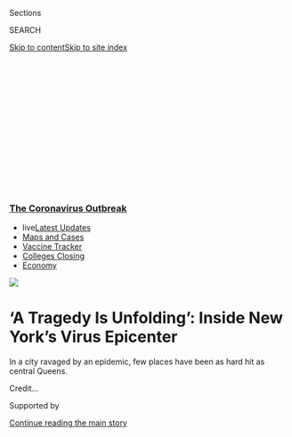 <div id="app">

<div>

<div>

<div>

<div class="NYTAppHideMasthead css-ikk3s8 e1suatyy0">

<div class="section css-133zg39 e1suatyy2">

<div class="css-eph4ug er09x8g0">

<div class="css-6n7j50">

</div>

<span class="css-1dv1kvn">Sections</span>

<div class="css-10488qs">

<span class="css-1dv1kvn">SEARCH</span>

</div>

[Skip to content](#site-content)[Skip to site
index](#site-index)

</div>

<div class="css-10698na e1huz5gh0">

</div>

</div>

</div>

</div>

<div data-aria-hidden="false">

<div id="site-content" data-role="main">

<div>

<div class="css-1aor85t" style="opacity:0.000000001;z-index:-1;visibility:hidden">

<div class="css-1hqnpie">

<div class="css-epjblv">

<span class="css-17xtcya">[New
York](/section/nyregion)</span><span class="css-x15j1o">|</span><span class="css-fwqvlz">‘A
Tragedy Is Unfolding’: Inside New York’s Virus
Epicenter</span>

</div>

<div class="css-k008qs">

<div class="css-1iwv8en">

<span class="css-18z7m18"></span>

<div>

</div>

</div>

<span class="css-1n6z4y">https://nyti.ms/2JTeUFO</span>

<div class="css-1705lsu">

<div class="css-4xjgmj">

<div class="css-4skfbu" data-role="toolbar" data-aria-label="Social Media Share buttons, Save button, and Comments Panel with current comment count" data-testid="share-tools">

  - 
  - 
  - 
  - 
    
    <div class="css-6n7j50">
    
    </div>

  - 
  - 

</div>

</div>

</div>

</div>

</div>

</div>

<div class="css-11qgg8s">

<div class="css-l9svim">

### [<span class="css-pa1jbp"><span class="css-1rxm0ex">The Coronavirus</span><span class="css-1rxm0ex"> Outbreak</span></span>](https://www.nytimes3xbfgragh.onion/news-event/coronavirus?name=styln-coronavirus-national&region=TOP_BANNER&variant=undefined&block=storyline_menu_recirc&action=click&pgtype=Article&impression_id=28e06040-e39f-11ea-8161-e7709b4b19cf)

  - <span class="css-ousu42"><span class="css-12clwdu">live</span>[Latest
    Updates](https://www.nytimes3xbfgragh.onion/2020/08/21/world/covid-19-coronavirus.html?name=styln-coronavirus-national&region=TOP_BANNER&variant=undefined&block=storyline_menu_recirc&action=click&pgtype=Article&impression_id=28e08750-e39f-11ea-8161-e7709b4b19cf)</span>
  - <span class="css-ousu42">[Maps and
    Cases](https://www.nytimes3xbfgragh.onion/interactive/2020/us/coronavirus-us-cases.html?name=styln-coronavirus-national&region=TOP_BANNER&variant=undefined&block=storyline_menu_recirc&action=click&pgtype=Article&impression_id=28e08751-e39f-11ea-8161-e7709b4b19cf)</span>
  - <span class="css-ousu42">[Vaccine
    Tracker](https://www.nytimes3xbfgragh.onion/interactive/2020/science/coronavirus-vaccine-tracker.html?name=styln-coronavirus-national&region=TOP_BANNER&variant=undefined&block=storyline_menu_recirc&action=click&pgtype=Article&impression_id=28e08752-e39f-11ea-8161-e7709b4b19cf)</span>
  - <span class="css-ousu42">[Colleges
    Closing](https://www.nytimes3xbfgragh.onion/2020/08/19/us/colleges-closing-covid.html?name=styln-coronavirus-national&region=TOP_BANNER&variant=undefined&block=storyline_menu_recirc&action=click&pgtype=Article&impression_id=28e08753-e39f-11ea-8161-e7709b4b19cf)</span>
  - <span class="css-ousu42">[Economy](https://www.nytimes3xbfgragh.onion/live/2020/08/20/business/stock-market-today-coronavirus?name=styln-coronavirus-national&region=TOP_BANNER&variant=undefined&block=storyline_menu_recirc&action=click&pgtype=Article&impression_id=28e0ae60-e39f-11ea-8161-e7709b4b19cf)</span>

</div>

</div>

<div id="fullBleedHeaderContent">

<div class="css-9fsmc8">

![](https://static01.graylady3jvrrxbe.onion/images/2020/04/10/nyregion/10nyvirus-queens-p-sub/merlin_171052038_b05a606b-2109-40ea-bf1a-55fa47bd647f-articleLarge.jpg?quality=75&auto=webp&disable=upscale)

</div>

<div class="css-1pumfk">

<div class="css-9u9xp4 ehdk2mb0">

# ‘A Tragedy Is Unfolding’: Inside New York’s Virus Epicenter

</div>

In a city ravaged by an epidemic, few places have been as hard hit as
central
Queens.

</div>

<div class="css-nwzfg5 e1gnum310">

<span class="css-1f9pvn2 nyregion"></span><span class="css-cnj6d5 e1z0qqy90" itemprop="copyrightHolder"><span class="css-1ly73wi e1tej78p0">Credit...</span><span><span></span></span></span>

</div>

<div id="sponsor-wrapper" class="css-1hyfx7x">

<div id="sponsor-slug" class="css-19vbshk">

Supported by

</div>

[Continue reading the main
story](#after-sponsor)

<div id="sponsor" class="ad sponsor-wrapper" style="text-align:center;height:100%;display:block">

</div>

<div id="after-sponsor">

</div>

</div>

<div class="css-1wx1auc e1gnum311">

<div class="css-18e8msd">

<div class="css-vp77d3 epjyd6m0">

<div class="css-1baulvz">

By [<span class="css-1baulvz" itemprop="name">Annie
Correal</span>](https://www.nytimes3xbfgragh.onion/by/annie-correal) and
[<span class="css-1baulvz last-byline" itemprop="name">Andrew
Jacobs</span>](https://www.nytimes3xbfgragh.onion/by/andrew-jacobs)

Photographs by
<span class="css-1baulvz last-byline" itemprop="name">Ryan Christopher
Jones</span>

</div>

</div>

  - 
    
    <div class="css-ld3wwf e16638kd2">
    
    Published April 9, 2020Updated Aug. 5,
    2020
    
    </div>

  - 
    
    <div class="css-4xjgmj">
    
    <div class="css-pvvomx" data-role="toolbar" data-aria-label="Social Media Share buttons, Save button, and Comments Panel with current comment count" data-testid="share-tools">
    
      - 
      - 
      - 
      - 
        
        <div class="css-6n7j50">
        
        </div>
    
      - 
      - 
    
    </div>
    
    </div>

</div>

<div class="css-tk9fsr">

[Leer en
español](https://www.nytimes3xbfgragh.onion/es/2020/04/10/espanol/mundo/coronavirus-queens-hospital-elmhurst-corona-jackson-heights.html "Read in Spanish")

</div>

</div>

</div>

<div class="section meteredContent css-1r7ky0e" name="articleBody" itemprop="articleBody">

<div class="css-1fanzo5 StoryBodyCompanionColumn">

<div class="css-53u6y8">

Anil Subba, a Nepali Uber driver from Jackson Heights, Queens, died just
hours after doctors at Elmhurst Hospital thought he might be strong
enough to be removed from a ventilator.

In the nearby Corona neighborhood, Edison Forero, 44, a restaurant
worker from Colombia, was still burning with fever when his housemate
demanded he leave his rented room, he said.

Not far away in Jackson Heights, Raziah Begum, a widow and nanny from
Bangladesh, worries she will be ill soon. Two of her three roommates
already have the symptoms of
[Covid-19](https://www.nytimes3xbfgragh.onion/2020/08/05/nyregion/nyc-coronavirus-quarantine-checkpoints.html),
the disease caused by the coronavirus. Everyone in the apartment is
jobless, and they eat one meal a day, she said.

“We are so hungry, but I am more terrified that I will get sick,” said
Ms. Begum, 53, who has diabetes and high blood pressure.

</div>

</div>

<div class="css-1fanzo5 StoryBodyCompanionColumn">

<div class="css-53u6y8">

In a city ravaged by the
[coronavirus](https://www.nytimes3xbfgragh.onion/2020/04/10/nyregion/new-york-coronavirus-death-count.html),
few places have suffered as much as central Queens, where a
seven-square-mile patch of densely packed immigrant enclaves recorded
more than 7,000 cases in the first weeks of the outbreak.

Across [New
York](https://www.nytimes3xbfgragh.onion/2020/08/05/nyregion/nyc-coronavirus-quarantine-checkpoints.html),
there was a relatively encouraging sign on Thursday: [Hospitalizations
remained nearly flat
fo](https://www.nytimes3xbfgragh.onion/2020/04/09/nyregion/ny-coronavirus-hospitalizations-flattening-the-curve.html)r
the first time since the lockdown began. Still, officials cautioned that
it was too early to tell if the trend would hold.

Deaths have continued to climb, and the state reached a new one-day high
of 799, according to figures released Thursday.

Gov. Philip D. Murphy of New Jersey, which has had more deaths than any
other state besides New York, also said the curve of infection seemed to
be flattening in his state. He and Gov. Andrew M. Cuomo of New York said
that social distancing measures would need to stay in place to keep up
the early progress.

</div>

</div>

<div class="css-1fanzo5 StoryBodyCompanionColumn">

<div class="css-53u6y8">

[In the month since the virus exploded in New
York](https://www.nytimes3xbfgragh.onion/interactive/2020/04/01/nyregion/nyc-coronavirus-cases-map.html),
it has claimed rich and poor, the notable and the anonymous. But [as the
death toll has
mounted](https://www.nytimes3xbfgragh.onion/2020/04/08/nyregion/coronavirus-new-york-update.html?),
the contagion has exposed the city’s stubborn inequities, [tearing
through working-class immigrant
neighborhoods](https://www.nytimes3xbfgragh.onion/2020/04/07/nyregion/jamaica-hospital-queens-maria-correa-coronavirus.html)
far more quickly than others.

</div>

</div>

<div class="css-79elbk" data-testid="photoviewer-wrapper">

<div class="css-z3e15g" data-testid="photoviewer-wrapper-hidden">

</div>

<div class="css-1a48zt4 ehw59r15" data-testid="photoviewer-children">

![<span class="css-16f3y1r e13ogyst0" data-aria-hidden="true">A long
line of people in masks wait to enter PLS, a wire transfer and
check-cashing business in Jackson Heights,
Queens.</span>](https://static01.graylady3jvrrxbe.onion/images/2020/04/10/nyregion/10queens-jump3/merlin_171052032_12632e50-4c2e-4738-bfd6-c69cc8cad153-articleLarge.jpg?quality=75&auto=webp&disable=upscale)

</div>

</div>

<div class="css-1fanzo5 StoryBodyCompanionColumn">

<div class="css-53u6y8">

A group of adjoining neighborhoods — Corona, Elmhurst, East Elmhurst and
Jackson Heights — have emerged as the epicenter of New York’s raging
outbreak.

As of Wednesday, those communities, with a combined population of about
600,000, had recorded more than 7,260 coronavirus cases, according to
data collected by the New York City Department of Health and Mental
Hygiene. Manhattan, with nearly three times as many people, had about
10,860 cases.

Health officials have not released data on the race or ethnicity of the
people who are sick, and officials from the Department of City Planning
cautioned against drawing broad conclusions based on ZIP codes, which is
how the city has released limited information about positive
cases.

<div id="NYT_MAIN_CONTENT_1_REGION" class="css-9tf9ac">

<div>

<div id="styln-covid-updates-world" class="section interactive-content interactive-size-medium css-1ftcdic">

<div class="css-17ih8de interactive-body">

<div id="styln-briefing-block" data-asset-id="QXJ0aWNsZTpueXQ6Ly9hcnRpY2xlLzVlZmEyNmIwLWIwYjYtNTdiMC05OWRjLWUwZWIwZmI0NGJlZg==">

<div class="briefing-block-header-section">

# [Latest Updates: The Coronavirus Outbreak](https://www.nytimes3xbfgragh.onion/2020/08/21/world/covid-19-coronavirus.html?action=click&pgtype=Article&state=default&region=MAIN_CONTENT_1&context=storylines_live_updates)

<div class="briefing-block-ts">

Updated 2020-08-21T11:05:09.310Z

</div>

</div>

  - [Shutdowns, warnings and scoldings follow gatherings on college
    campuses.](https://www.nytimes3xbfgragh.onion/2020/08/21/world/covid-19-coronavirus.html?action=click&pgtype=Article&state=default&region=MAIN_CONTENT_1&context=storylines_live_updates#link-4690b6aa)
  - [As he accepts the Democratic nomination, Biden knocks Trump’s
    pandemic
    response.](https://www.nytimes3xbfgragh.onion/2020/08/21/world/covid-19-coronavirus.html?action=click&pgtype=Article&state=default&region=MAIN_CONTENT_1&context=storylines_live_updates#link-324af071)
  - [Hundreds of doctors in Kenya go on strike over their pay and
    protective
    gear.](https://www.nytimes3xbfgragh.onion/2020/08/21/world/covid-19-coronavirus.html?action=click&pgtype=Article&state=default&region=MAIN_CONTENT_1&context=storylines_live_updates#link-35890b73)

<div class="briefing-block-footer">

<div class="briefing-block-footer-meta">

[See more
updates](https://www.nytimes3xbfgragh.onion/2020/08/21/world/covid-19-coronavirus.html?action=click&pgtype=Article&state=default&region=MAIN_CONTENT_1&context=storylines_live_updates)

</div>

<div class="briefing-block-briefinglinks">

<span>More live coverage:</span>
[Markets](https://www.nytimes3xbfgragh.onion/live/2020/08/20/business/stock-market-today-coronavirus?action=click&pgtype=Article&state=default&region=MAIN_CONTENT_1&context=storylines_live_updates)

</div>

</div>

</div>

</div>

</div>

</div>

</div>

Yet health care workers and community leaders say it is indisputable
that the pandemic has disproportionately affected the Hispanic day
laborers, restaurant workers and cleaners who make up the largest share
of the population in an area often celebrated as one of the most diverse
places on earth. [Latinos comprise 34 percent of the deaths in New York
City](https://www.nytimes3xbfgragh.onion/2020/04/08/nyregion/coronavirus-race-deaths.html?),
the largest share for any racial or ethnic group, [according to data
released by state officials on
Wednesday](https://covid19tracker.health.ny.gov/views/NYS-COVID19-Tracker/NYSDOHCOVID-19Tracker-Fatalities?).

The neighborhoods also have large communities of Indian, Bangladeshi,
Chinese, Filipino and Nepali people, and a score of other ethnicities
that have been devastated by the pandemic.

The city-run [Elmhurst Hospital
Center](https://www.nytimes3xbfgragh.onion/2020/03/25/nyregion/nyc-coronavirus-hospitals.html)
was one of the earliest and hardest-hit by the virus. Dozens of Covid-19
patients have clogged hallways as they wait for beds, terrified, alone
and often unable to communicate in
English.

</div>

</div>

<div class="css-79elbk" data-testid="photoviewer-wrapper">

<div class="css-z3e15g" data-testid="photoviewer-wrapper-hidden">

</div>

<div class="css-1a48zt4 ehw59r15" data-testid="photoviewer-children">

<div class="css-1xdhyk6 erfvjey0">

<span class="css-1ly73wi e1tej78p0">Image</span>

<div class="css-zjzyr8">

<div data-testid="lazyimage-container" style="height:257.77777777777777px">

</div>

</div>

</div>

<span class="css-16f3y1r e13ogyst0" data-aria-hidden="true">Elmhurst
Hospital Center, a public medical facility, was among the earliest and
hardest hit hospitals in New York. </span>

</div>

</div>

<div class="css-1fanzo5 StoryBodyCompanionColumn">

<div class="css-53u6y8">

“We’re the epicenter of the epicenter,” said Councilman Daniel Dromm,
who represents Elmhurst and Jackson Heights. He became emotional as he
took stock of losses that included [five
friends](https://twitter.com/Dromm25/status/1245498053890539528?s=20)
and more than two dozen constituents. “This has shaken the whole
neighborhood,” he said.

In their daily toll of the fallen, city and state health officials have
not disclosed where exactly deaths are occurring. But community leaders
and organizers have kept their own tallies, providing a window into the
virus’s disproportionate impact on immigrant communities. Some of the
more prominent names in Queens include the [Rev. Antonio
Checo](http://gts.edu/general-news/2020/4/2/in-memoriam-antonio-checo-06),
a pastor at St. Mark’s Episcopal Church in Jackson Heights; [Lorena
Borjas](https://www.nytimes3xbfgragh.onion/2020/04/01/obituaries/lorena-borjas-dead-coronavirus.html),
a transgender activist; and [Kamal
Ahmed](https://bdnews24.com/people/2020/04/06/kamal-ahmed-chief-of-bangladesh-society-in-new-york-dies-from-coronavirus),
the president of the Bangladesh Society.

The New York Taxi Workers Alliance said 28 drivers had died — the vast
majority of them immigrants living in Queens — and Make the Road New
York, an advocacy organization that serves the area’s working-class
Latinos, said eight of its members in Queens had died. “A tragedy is
unfolding,” said the co-director, Javier H. Valdés.

The crisis has transformed the neighborhood. Roosevelt Avenue, the vital
commercial artery that normally bustles with taquerias, arepa stands,
threading salons and shops selling newspapers in dozens of languages,
has all but shut down. The eerie silence is intermittently broken by
sirens and the clattering of trains on elevated tracks.

A handful of street vendors have returned, but now they sell masks and
dress in Tyvek suits. With churches and mosques closed, families of the
dead can mourn only at
home.

</div>

</div>

<div class="css-79elbk" data-testid="photoviewer-wrapper">

<div class="css-z3e15g" data-testid="photoviewer-wrapper-hidden">

</div>

<div class="css-1a48zt4 ehw59r15" data-testid="photoviewer-children">

<div class="css-1xdhyk6 erfvjey0">

<span class="css-1ly73wi e1tej78p0">Image</span>

<div class="css-zjzyr8">

<div data-testid="lazyimage-container" style="height:257.77777777777777px">

</div>

</div>

</div>

<span class="css-16f3y1r e13ogyst0" data-aria-hidden="true">Vivien
Grullon, far left, sells masks, gloves and cleaning supplies under the 7
train on Roosevelt Avenue in Jackson Heights, Queens.</span>

</div>

</div>

<div class="css-1fanzo5 StoryBodyCompanionColumn">

<div class="css-53u6y8">

[The chockablock density that defines this part of
Queens](https://www.nytimes3xbfgragh.onion/2020/03/23/nyregion/coronavirus-nyc-crowds-density.html)
may have also have been its undoing. Doctors and community leaders say
poverty, [notoriously overcrowded
homes](https://www.nytimes3xbfgragh.onion/interactive/2019/10/23/nyregion/basements-queens-immigrants.html)
and [government
inaction](https://www.nytimes3xbfgragh.onion/2020/04/08/nyregion/new-york-coronavirus-response-delays.html?)
left residents especially vulnerable to the virus.

“I don’t think the city communicated the level of danger,” said Claudia
Zamora, the interim deputy director of New Immigrant Community
Empowerment, an advocacy group and worker center in Jackson Heights.

<div id="NYT_MAIN_CONTENT_2_REGION" class="css-9tf9ac">

<div>

</div>

</div>

In early March, she said, city health officials sent out fliers with
hand-washing tips, but not the outreach workers and multilingual posters
that might have conveyed the looming peril.

The sick now include laborers like Ángel, 39, a construction worker from
Ecuador who asked that only his first name be used because of his
immigration status.

Like many, he said he worked at a Manhattan construction site until he
fell ill. He said he was turned away from Elmhurst Hospital because his
symptoms were not deemed life-threatening and had been suffering in the
apartment in Corona he shares with three other workers. “I don’t have
anyone to help me,” he
said.

<div class="css-79elbk" data-testid="photoviewer-wrapper">

<div class="css-z3e15g" data-testid="photoviewer-wrapper-hidden">

</div>

<div class="css-1a48zt4 ehw59r15" data-testid="photoviewer-children">

<div class="css-zgakxe erfvjey0">

<span class="css-1ly73wi e1tej78p0">Image</span>

<div class="css-zjzyr8">

<div data-testid="lazyimage-container" style="height:529.7333333333333px">

</div>

</div>

</div>

<span class="css-16f3y1r e13ogyst0" data-aria-hidden="true">“I don’t
have anyone to help me,” said Ángel, a 39-year-old construction worker
from Ecuador.</span>

</div>

</div>

City officials rejected the suggestion that they left the city’s
immigrant neighborhoods to fend for themselves. The Department of
Health, officials said, created coronavirus fact sheets in 15 languages.
Officials mounted multilingual public service campaigns in subways and
on television, and have provided continuous updates to the ethnic media
including on the need for social distancing.

</div>

</div>

<div class="css-1fanzo5 StoryBodyCompanionColumn">

<div class="css-53u6y8">

Ronny Barzola, a 28-year-old Ecuadorean-American from nearby Kew Gardens
who works for the food delivery service Caviar, is one of the lucky few
to still have a job. He slathers his hands with sanitizer throughout the
day but worries about his mother and sister, both of whom are sick at
home but have been unable to get tested. “It’s impossible to isolate
when everyone is sharing the same apartment,” he
said.

</div>

</div>

<div class="css-79elbk" data-testid="photoviewer-wrapper">

<div class="css-z3e15g" data-testid="photoviewer-wrapper-hidden">

</div>

<div class="css-1a48zt4 ehw59r15" data-testid="photoviewer-children">

<div class="css-1xdhyk6 erfvjey0">

<span class="css-1ly73wi e1tej78p0">Image</span>

<div class="css-zjzyr8">

<div data-testid="lazyimage-container" style="height:257.77777777777777px">

</div>

</div>

</div>

<span class="css-16f3y1r e13ogyst0" data-aria-hidden="true">Cousins
Idenia Ferrera, left, and Kimberly Ferrera, right, sit outside their
home in Corona, Queens, obeying directives not to go out during the
pandemic. </span>

</div>

</div>

<div class="css-1fanzo5 StoryBodyCompanionColumn">

<div class="css-53u6y8">

Mr. Subba, a longtime driver for services including Uber and Via, had
stopped driving last month after picking up a sick passenger, said a
cousin, Munindra Nembang, who added that Mr. Subba, 49, had been
diabetic. His wife and two of his children were also
infected.

</div>

</div>

<div class="css-79elbk" data-testid="photoviewer-wrapper">

<div class="css-z3e15g" data-testid="photoviewer-wrapper-hidden">

</div>

<div class="css-1a48zt4 ehw59r15" data-testid="photoviewer-children">

<div class="css-1xdhyk6 erfvjey0">

<span class="css-1ly73wi e1tej78p0">Image</span>

<div class="css-zjzyr8">

<div data-testid="lazyimage-container" style="height:257.77777777777777px">

</div>

</div>

</div>

<span class="css-16f3y1r e13ogyst0" data-aria-hidden="true">Anil Subba,
second from right, a Nepalese Uber driver from Jackson Heights, died on
March 31 after contracting the coronavirus.</span>

</div>

</div>

<div class="css-1fanzo5 StoryBodyCompanionColumn">

<div class="css-53u6y8">

Hundreds of other Nepali immigrants are sick, too, he said, including
another Uber driver, who died on Wednesday. “Some are in I.C.U., some
are on ventilator, some are in the queue,” Mr. Nembang said. “We feel
very
sad.”

<div id="NYT_MAIN_CONTENT_3_REGION" class="css-9tf9ac">

<div>

<div id="styln-prism-freeform-1594220623585" class="section interactive-content interactive-size-medium css-1ftcdic">

<div class="css-17ih8de interactive-body">

<div id="prism-freeform-block-18477" class="css-19mumt8" data-role="complementary" data-storyline="The Coronavirus Outbreak" data-truncated="true" tabindex="0">

<div class="css-a8d9oz">

<div class="css-eb027h">

[](https://www.nytimes3xbfgragh.onion/news-event/coronavirus?action=click&pgtype=Article&state=default&region=MAIN_CONTENT_3&context=storylines_faq)

### The Coronavirus Outbreak ›

#### Frequently Asked Questions

Updated August 17, 2020

  - #### Why does standing six feet away from others help?
    
      - The coronavirus spreads primarily through droplets from your
        mouth and nose, especially when you cough or sneeze. The C.D.C.,
        one of the organizations using that measure, [bases its
        recommendation of six
        feet](https://www.nytimes3xbfgragh.onion/2020/04/14/health/coronavirus-six-feet.html?action=click&pgtype=Article&state=default&region=MAIN_CONTENT_3&context=storylines_faq)
        on the idea that most large droplets that people expel when they
        cough or sneeze will fall to the ground within six feet. But six
        feet has never been a magic number that guarantees complete
        protection. Sneezes, for instance, can launch droplets a lot
        farther than six feet, [according to a recent
        study](https://jamanetwork.com/journals/jama/fullarticle/2763852).
        It's a rule of thumb: You should be safest standing six feet
        apart outside, especially when it's windy. But keep a mask on at
        all times, even when you think you’re far enough apart.

  - #### I have antibodies. Am I now immune?
    
      - As of right now,[that seems likely, for at least several
        months.](https://www.nytimes3xbfgragh.onion/2020/07/22/health/covid-antibodies-herd-immunity.html?action=click&pgtype=Article&state=default&region=MAIN_CONTENT_3&context=storylines_faq)
        There have been frightening accounts of people suffering what
        seems to be a second bout of Covid-19. But experts say these
        patients may have a drawn-out course of infection, with the
        virus taking a slow toll weeks to months after initial exposure.
        People infected with the coronavirus typically
        [produce](https://www.nature.com/articles/s41586-020-2456-9)
        immune molecules called antibodies, which are [protective
        proteins made in response to an
        infection](https://www.nytimes3xbfgragh.onion/2020/05/07/health/coronavirus-antibody-prevalence.html?action=click&pgtype=Article&state=default&region=MAIN_CONTENT_3&context=storylines_faq)[.
        These antibodies
        may](https://www.nytimes3xbfgragh.onion/2020/05/07/health/coronavirus-antibody-prevalence.html?action=click&pgtype=Article&state=default&region=MAIN_CONTENT_3&context=storylines_faq)
        last in the body [only two to three
        months](https://www.nature.com/articles/s41591-020-0965-6),
        which may seem worrisome, but that’s perfectly normal after an
        acute infection subsides, said Dr. Michael Mina, an immunologist
        at Harvard University. It may be possible to get the coronavirus
        again, but it’s highly unlikely that it would be possible in a
        short window of time from initial infection or make people
        sicker the second time.

  - #### I’m a small-business owner. Can I get relief?
    
      - The [stimulus bills enacted in
        March](https://www.nytimes3xbfgragh.onion/article/small-business-loans-stimulus-grants-freelancers-coronavirus.html?action=click&pgtype=Article&state=default&region=MAIN_CONTENT_3&context=storylines_faq)
        offer help for the millions of American small businesses. Those
        eligible for aid are businesses and nonprofit organizations with
        fewer than 500 workers, including sole proprietorships,
        independent contractors and freelancers. Some larger companies
        in some industries are also eligible. The help being offered,
        which is being managed by the Small Business Administration,
        includes the Paycheck Protection Program and the Economic Injury
        Disaster Loan program. But lots of folks have [not yet seen
        payouts.](https://www.nytimes3xbfgragh.onion/interactive/2020/05/07/business/small-business-loans-coronavirus.html?action=click&pgtype=Article&state=default&region=MAIN_CONTENT_3&context=storylines_faq)
        Even those who have received help are confused: The rules are
        draconian, and some are stuck sitting on [money they don’t know
        how to
        use.](https://www.nytimes3xbfgragh.onion/2020/05/02/business/economy/loans-coronavirus-small-business.html?action=click&pgtype=Article&state=default&region=MAIN_CONTENT_3&context=storylines_faq)
        Many small-business owners are getting less than they expected
        or [not hearing anything at
        all.](https://www.nytimes3xbfgragh.onion/2020/06/10/business/Small-business-loans-ppp.html?action=click&pgtype=Article&state=default&region=MAIN_CONTENT_3&context=storylines_faq)

  - #### What are my rights if I am worried about going back to work?
    
      - Employers have to provide [a safe
        workplace](https://www.osha.gov/SLTC/covid-19/standards.html)
        with policies that protect everyone equally. [And if one of your
        co-workers tests positive for the coronavirus, the
        C.D.C.](https://www.nytimes3xbfgragh.onion/article/coronavirus-money-unemployment.html?action=click&pgtype=Article&state=default&region=MAIN_CONTENT_3&context=storylines_faq)
        has said that [employers should tell their
        employees](https://www.cdc.gov/coronavirus/2019-ncov/community/guidance-business-response.html)
        -- without giving you the sick employee’s name -- that they may
        have been exposed to the virus.

  - #### What is school going to look like in September?
    
      - It is unlikely that many schools will return to a normal
        schedule this fall, requiring the grind of [online
        learning](https://www.nytimes3xbfgragh.onion/2020/06/05/us/coronavirus-education-lost-learning.html?action=click&pgtype=Article&state=default&region=MAIN_CONTENT_3&context=storylines_faq),
        [makeshift child
        care](https://www.nytimes3xbfgragh.onion/2020/05/29/us/coronavirus-child-care-centers.html?action=click&pgtype=Article&state=default&region=MAIN_CONTENT_3&context=storylines_faq)
        and [stunted
        workdays](https://www.nytimes3xbfgragh.onion/2020/06/03/business/economy/coronavirus-working-women.html?action=click&pgtype=Article&state=default&region=MAIN_CONTENT_3&context=storylines_faq)
        to continue. California’s two largest public school districts —
        Los Angeles and San Diego — said on July 13, that [instruction
        will be remote-only in the
        fall](https://www.nytimes3xbfgragh.onion/2020/07/13/us/lausd-san-diego-school-reopening.html?action=click&pgtype=Article&state=default&region=MAIN_CONTENT_3&context=storylines_faq),
        citing concerns that surging coronavirus infections in their
        areas pose too dire a risk for students and teachers. Together,
        the two districts enroll some 825,000 students. They are the
        largest in the country so far to abandon plans for even a
        partial physical return to classrooms when they reopen in
        August. For other districts, the solution won’t be an
        all-or-nothing approach. [Many
        systems](https://bioethics.jhu.edu/research-and-outreach/projects/eschool-initiative/school-policy-tracker/),
        including the nation’s largest, New York City, are devising
        [hybrid
        plans](https://www.nytimes3xbfgragh.onion/2020/06/26/us/coronavirus-schools-reopen-fall.html?action=click&pgtype=Article&state=default&region=MAIN_CONTENT_3&context=storylines_faq)
        that involve spending some days in classrooms and other days
        online. There’s no national policy on this yet, so check with
        your municipal school system regularly to see what is happening
        in your
community.

<div id="styln-survey-component-18477" class="styln-survey-component" data-surveyname="faq" data-surveystoryline="coronavirus">

</div>

</div>

<div class="css-6mllg9">

</div>

<div class="css-pmm6ed">

<span class="css-5gimkt"></span>

</div>

</div>

</div>

</div>

</div>

</div>

</div>

Many residents struggled with poor health long before the coronavirus
arrived. Dr. Dave Chokshi, chief population health officer for the New
York City Health and Hospitals Corporation, said rates of diabetes, high
blood pressure and other chronic conditions in central Queens were
considerably higher than the city average.

Compounding the crisis, many residents lack health insurance and depend
on public hospitals for even routine procedures, said Diana Ramírez
Barón, a doctor at Grameen VidaSana, a clinic in Jackson Heights for
undocumented women.

</div>

</div>

<div class="css-1fanzo5 StoryBodyCompanionColumn">

<div class="css-53u6y8">

“They tell them to stay home and call your physician,” she said,
referring to public health guidelines for people believed to have the
coronavirus. “But they don’t have a physician. They get scared and they
go to the
E.R.”

</div>

</div>

<div class="css-79elbk" data-testid="photoviewer-wrapper">

<div class="css-z3e15g" data-testid="photoviewer-wrapper-hidden">

</div>

<div class="css-1a48zt4 ehw59r15" data-testid="photoviewer-children">

<div class="css-1xdhyk6 erfvjey0">

<span class="css-1ly73wi e1tej78p0">Image</span>

<div class="css-zjzyr8">

<div data-testid="lazyimage-container" style="height:257.77777777777777px">

</div>

</div>

</div>

<span class="css-16f3y1r e13ogyst0" data-aria-hidden="true">Some workers
have been deemed essential, including deliverymen.</span>

</div>

</div>

<div class="css-1fanzo5 StoryBodyCompanionColumn">

<div class="css-53u6y8">

Patricia Rivera, a Mexican immigrant, said she had kept her distance
from her mother’s household in East Elmhurst as the virus ripped through
its seven members last month, infecting all but one. But then her
mother, who was struggling to breathe, needed to be taken to the
hospital.

Ms. Rivera, 38, took her to Flushing Hospital Medical Center, but came
home worried she would infect her own crowded household, which includes
a 70-year-old uncle. She found some N95 respirator masks given to a son
on a construction job, and handed them out to her family.

“Fear is what we’re all feeling,” said Ms. Rivera, who is working for a
laundromat, carrying laundry to and from quarantined homes.

For many, the fear of getting sick is heightened by the prospect of
becoming homeless. Johana Marin, 33, a waitress from Jackson Heights,
said she spent several days in the hospital.

“I thought I was going to die and never see my family in Colombia
again,” she said.

<div class="css-79elbk" data-testid="photoviewer-wrapper">

<div class="css-z3e15g" data-testid="photoviewer-wrapper-hidden">

</div>

<div class="css-1a48zt4 ehw59r15" data-testid="photoviewer-children">

<div class="css-zgakxe erfvjey0">

<span class="css-1ly73wi e1tej78p0">Image</span>

<div class="css-zjzyr8">

<div data-testid="lazyimage-container" style="height:580px">

</div>

</div>

</div>

<span class="css-16f3y1r e13ogyst0" data-aria-hidden="true">Johana
Marin, 33, a waitress from Jackson Heights, said that after she became
ill, she worried she might never see her family again.</span>

</div>

</div>

</div>

</div>

<div class="css-1fanzo5 StoryBodyCompanionColumn">

<div class="css-53u6y8">

When she was discharged, she said, the woman who rented her a room
refused to let her stay. Ms. Marin found refuge in the apartment of an
aunt who she said was now pressing her to leave.

Mr. Dromm, the councilman, said such stories were increasingly common
and he urged the city to convert empty hotel rooms into temporary
housing for those discharged from the hospital or patients with mild
symptoms who were at risk of infecting others. City officials say they
are working to address the problem.

The challenges of dealing with the dead are becoming clear, as officials
discuss [digging temporary
graves](https://www.nytimes3xbfgragh.onion/2020/04/06/nyregion/mass-graves-nyc-parks-coronavirus.html)
and families call on consulates to help them repatriate the deceased to
their home countries.

In the meantime, the needs of the living keep growing. Thousands have
lost jobs, and the undocumented have so far been excluded from federal
government
aid.

</div>

</div>

<div class="css-79elbk" data-testid="photoviewer-wrapper">

<div class="css-z3e15g" data-testid="photoviewer-wrapper-hidden">

</div>

<div class="css-1a48zt4 ehw59r15" data-testid="photoviewer-children">

<div class="css-1xdhyk6 erfvjey0">

<span class="css-1ly73wi e1tej78p0">Image</span>

<div class="css-zjzyr8">

<div data-testid="lazyimage-container" style="height:257.77777777777777px">

</div>

</div>

</div>

<span class="css-16f3y1r e13ogyst0" data-aria-hidden="true">Bravo
Supermarket in Jackson Heights. </span>

</div>

</div>

<div class="css-1fanzo5 StoryBodyCompanionColumn">

<div class="css-53u6y8">

At a food pantry run in nearby Flushing by the nonprofit organization La
Jornada, the vast majority of visitors were, until recently, single
mothers. Now two-thirds are men trying to feed their families, said the
director, Pedro Rodríguez, who worried the number of jobless residents
would soon prove overwhelming. “A tsunami is coming,” he said.

Despite the growing despair, many are finding ways to help others.
Mexican grandmothers share recipes for traditional herbal fever
remedies, Pakistani drivers deliver home-cooked meals and Nepali
volunteers — including Mr. Nembang, the cousin of the driver who died —
are distributing protective gear to those who must keep working.

</div>

</div>

<div class="css-1fanzo5 StoryBodyCompanionColumn">

<div class="css-53u6y8">

For thousands of people, however, life has been reduced to the
dimensions of tiny rented rooms.

Ms. Begum, the former nanny from Bangladesh, said she was riddled with
fear. She spends her days compulsively cleaning the apartment’s bathroom
and steering clear of her ailing roommates. The landlord has been
demanding April rent and threatening eviction.

For succor, Ms. Begum turns to the Quran she keeps beside her bed. “I am
praying every day,” she said. “Praying that the coronavirus leaves
America.”

</div>

</div>

<div class="css-79elbk" data-testid="photoviewer-wrapper">

<div class="css-z3e15g" data-testid="photoviewer-wrapper-hidden">

</div>

<div class="css-1a48zt4 ehw59r15" data-testid="photoviewer-children">

<div class="css-1xdhyk6 erfvjey0">

<span class="css-1ly73wi e1tej78p0">Image</span>

<div class="css-zjzyr8">

<div data-testid="lazyimage-container" style="height:257.77777777777777px">

</div>

</div>

</div>

<span class="css-16f3y1r e13ogyst0" data-aria-hidden="true">A bodega in
Jackson Heights is one of the few types of businesses allowed to remain
open during the pandemic. </span>

</div>

</div>

<div class="css-1fanzo5 StoryBodyCompanionColumn">

<div class="css-53u6y8">

Somini Sengupta, Paula Moura, Jo Corona and Ryan Christopher Jones
contributed reporting.

</div>

</div>

</div>

<div>

</div>

<div>

</div>

<div>

</div>

<div>

<div id="bottom-wrapper" class="css-1ede5it">

<div id="bottom-slug" class="css-l9onyx">

Advertisement

</div>

[Continue reading the main
story](#after-bottom)

<div id="bottom" class="ad bottom-wrapper" style="text-align:center;height:100%;display:block;min-height:90px">

</div>

<div id="after-bottom">

</div>

</div>

</div>

</div>

</div>

## Site Index

<div>

</div>

## Site Information Navigation

  - [© <span>2020</span> <span>The New York Times
    Company</span>](https://help.nytimes3xbfgragh.onion/hc/en-us/articles/115014792127-Copyright-notice)

<!-- end list -->

  - [NYTCo](https://www.nytco.com/)
  - [Contact
    Us](https://help.nytimes3xbfgragh.onion/hc/en-us/articles/115015385887-Contact-Us)
  - [Work with us](https://www.nytco.com/careers/)
  - [Advertise](https://nytmediakit.com/)
  - [T Brand Studio](http://www.tbrandstudio.com/)
  - [Your Ad
    Choices](https://www.nytimes3xbfgragh.onion/privacy/cookie-policy#how-do-i-manage-trackers)
  - [Privacy](https://www.nytimes3xbfgragh.onion/privacy)
  - [Terms of
    Service](https://help.nytimes3xbfgragh.onion/hc/en-us/articles/115014893428-Terms-of-service)
  - [Terms of
    Sale](https://help.nytimes3xbfgragh.onion/hc/en-us/articles/115014893968-Terms-of-sale)
  - [Site
    Map](https://spiderbites.nytimes3xbfgragh.onion)
  - [Help](https://help.nytimes3xbfgragh.onion/hc/en-us)
  - [Subscriptions](https://www.nytimes3xbfgragh.onion/subscription?campaignId=37WXW)

</div>

</div>

</div>

</div>

